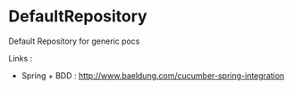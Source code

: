 DefaultRepository
=================

Default Repository for generic pocs


Links : 
* Spring + BDD : http://www.baeldung.com/cucumber-spring-integration
